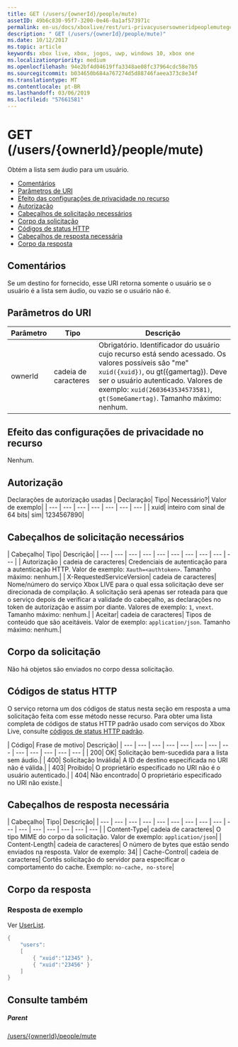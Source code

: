 ```yaml
---
title: GET (/users/{ownerId}/people/mute)
assetID: 49b6c830-95f7-3200-0e46-0a1af573971c
permalink: en-us/docs/xboxlive/rest/uri-privacyusersowneridpeoplemuteget.html
description: " GET (/users/{ownerId}/people/mute)"
ms.date: 10/12/2017
ms.topic: article
keywords: xbox live, xbox, jogos, uwp, windows 10, xbox one
ms.localizationpriority: medium
ms.openlocfilehash: 94e2bf4d04619ffa3348ae08fc37964cdc58e7b5
ms.sourcegitcommit: b034650b684a767274d5d88746faeea373c8e34f
ms.translationtype: MT
ms.contentlocale: pt-BR
ms.lasthandoff: 03/06/2019
ms.locfileid: "57661581"
---
```

# <a name="get-usersowneridpeoplemute"></a>GET (/users/{ownerId}/people/mute)
Obtém a lista sem áudio para um usuário.

  * [Comentários](#ID4EQ)
  * [Parâmetros de URI](#ID4EZ)
  * [Efeito das configurações de privacidade no recurso](#ID4EEB)
  * [Autorização](#ID4ENB)
  * [Cabeçalhos de solicitação necessários](#ID4ESC)
  * [Corpo da solicitação](#ID4EPE)
  * [Códigos de status HTTP](#ID4E1E)
  * [Cabeçalhos de resposta necessária](#ID4E3G)
  * [Corpo da resposta](#ID4ETAAC)

<a id="ID4EQ"></a>


## <a name="remarks"></a>Comentários

Se um destino for fornecido, esse URI retorna somente o usuário se o usuário é a lista sem áudio, ou vazio se o usuário não é.

<a id="ID4EZ"></a>


## <a name="uri-parameters"></a>Parâmetros do URI

| Parâmetro| Tipo| Descrição|
| --- | --- | --- |
| ownerId| cadeia de caracteres| Obrigatório. Identificador do usuário cujo recurso está sendo acessado. Os valores possíveis são "me" <code>xuid({xuid})</code>, ou gt({gamertag}). Deve ser o usuário autenticado. Valores de exemplo: <code>xuid(2603643534573581)</code>, <code>gt(SomeGamertag)</code>. Tamanho máximo: nenhum. |

<a id="ID4EEB"></a>


## <a name="effect-of-privacy-settings-on-resource"></a>Efeito das configurações de privacidade no recurso

Nenhum.

<a id="ID4ENB"></a>


## <a name="authorization"></a>Autorização

Declarações de autorização usadas | Declaração| Tipo| Necessário?| Valor de exemplo|
| --- | --- | --- | --- | --- | --- | --- |
| xuid| inteiro com sinal de 64 bits| sim| 1234567890|

<a id="ID4ESC"></a>


## <a name="required-request-headers"></a>Cabeçalhos de solicitação necessários

| Cabeçalho| Tipo| Descrição|
| --- | --- | --- | --- | --- | --- | --- | --- | --- | --- |
| Autorização | cadeia de caracteres| Credenciais de autenticação para a autenticação HTTP. Valor de exemplo: <code>Xauth=&lt;authtoken></code>. Tamanho máximo: nenhum.|
| X-RequestedServiceVersion| cadeia de caracteres| Nome/número do serviço Xbox LIVE para o qual essa solicitação deve ser direcionada de compilação. A solicitação será apenas ser roteada para que o serviço depois de verificar a validade do cabeçalho, as declarações no token de autorização e assim por diante. Valores de exemplo: <code>1</code>, <code>vnext</code>. Tamanho máximo: nenhum.|
| Aceitar| cadeia de caracteres| Tipos de conteúdo que são aceitáveis. Valor de exemplo: <code>application/json</code>. Tamanho máximo: nenhum.|

<a id="ID4EPE"></a>


## <a name="request-body"></a>Corpo da solicitação

Não há objetos são enviados no corpo dessa solicitação.

<a id="ID4E1E"></a>


## <a name="http-status-codes"></a>Códigos de status HTTP

O serviço retorna um dos códigos de status nesta seção em resposta a uma solicitação feita com esse método nesse recurso. Para obter uma lista completa de códigos de status HTTP padrão usado com serviços do Xbox Live, consulte [códigos de status HTTP padrão](../../additional/httpstatuscodes.md).

| Código| Frase de motivo| Descrição|
| --- | --- | --- | --- | --- | --- | --- | --- | --- | --- | --- | --- | --- |
| 200| OK| Solicitação bem-sucedida para a lista sem áudio.|
| 400| Solicitação Inválida| A ID de destino especificada no URI não é válida.|
| 403| Proibido| O proprietário especificado no URI não é o usuário autenticado.|
| 404| Não encontrado| O proprietário especificado no URI não existe.|

<a id="ID4E3G"></a>


## <a name="required-response-headers"></a>Cabeçalhos de resposta necessária

| Cabeçalho| Tipo| Descrição|
| --- | --- | --- | --- | --- | --- | --- | --- | --- | --- | --- | --- | --- | --- | --- | --- |
| Content-Type| cadeia de caracteres| O tipo MIME do corpo da solicitação. Valor de exemplo: <code>application/json</code>|
| Content-Length| cadeia de caracteres| O número de bytes que estão sendo enviados na resposta. Valor de exemplo: 34|
| Cache-Control| cadeia de caracteres| Cortês solicitação do servidor para especificar o comportamento do cache. Exemplo: <code>no-cache, no-store</code>|

<a id="ID4ETAAC"></a>


## <a name="response-body"></a>Corpo da resposta

<a id="ID4EZAAC"></a>


### <a name="sample-response"></a>Resposta de exemplo

Ver [UserList](../../json/json-userlist.md).


```cpp
{
    "users":
    [
        { "xuid":"12345" },
        { "xuid":"23456" }
    ]
}

```


<a id="ID4EJBAC"></a>


## <a name="see-also"></a>Consulte também

<a id="ID4ELBAC"></a>


##### <a name="parent"></a>Parent

[/users/{ownerId}/people/mute](uri-privacyusersowneridpeoplemute.md)
